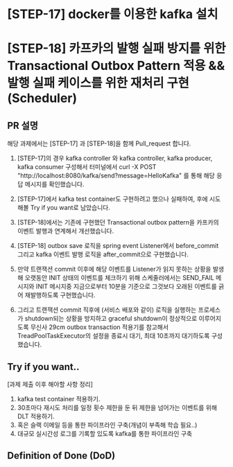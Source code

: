 <!--
  제목은 [(과제 STEP)] (작업한 내용) 로 작성해 주세요
  예시: [STEP-9] 이커머스 시스템 설계 
-->
# [STEP-17] docker를 이용한 kafka 설치
# [STEP-18] 카프카의 발행 실패 방지를 위한 Transactional Outbox Pattern 적용 && 발행 실패 케이스를 위한 재처리 구현(Scheduler)

## PR 설명
<!-- 해당 PR이 왜 발생했고, 어떤부분에 대한 작업인지 작성해주세요. -->
해당 과제에서는 [STEP-17] 과 [STEP-18]을 함께 Pull_request 합니다.
1. [STEP-17]의 경우 kafka controller 와 kafka controller, kafka producer, kafka consumer 구성해서 터미널에서
curl -X POST "http://localhost:8080/kafka/send?message=HelloKafka"  를 통해 해당 응답 메시지를 확인했습니다.

2. [STEP-17]에서 kafka test container도 구현하려고 했으나 실패하여, 후에 시도해볼 Try if you want로 남았습니다.

3. [STEP-18]에서는 기존에 구현했던 Transactional outbox pattern을 카프카의 이벤트 발행과 연계해서 개선했습니다.
4. [STEP-18] outbox save 로직을 spring event Listener에서 before_commit 그리고 kafka 이벤트 발행 로직을 after_commit으로 구현했습니다.
5. 만약 트랜잭션 commit 이후에 해당 이벤트를 Listener가 읽지 못하는 상황을 발생해 오랫동안 INIT 상태의 이벤트를 체크하기 위해 
스케줄러에서는 SEND_FAIL 메시지와 INIT 메시지중 지금으로부터 10분을 기준으로 그것보다 오래된 이벤트를 긁어 재발행하도록 구현했습니다.
6. 그리고 트랜잭션 commit 직후에 (서비스 배포와 같이) 로직을 실행하는 프로세스가 shutdown되는 상황을 방지하고 graceful shutdown이 정상적으로 이루어지도록
무신사 29cm outbox transaction 적용기를 참고해서 TreadPoolTaskExecutor의 설정을 종료시 대기, 최대 10초까지 대기하도록 구성했습니다.

## Try if you want..
[과제 제출 이후 해야할 사항 정리]
1. kafka test container 적용하기.
2. 30초마다 재시도 처리를 일정 횟수 제한을 둔 뒤 제한을 넘어가는 이벤트를 위해 DLT 적용하기.
3. 혹은 슬랙 이메일 등을 통한 파이프라인 구축(개념이 부족해 학습 필요..)
4. 대규모 실시간성 로그를 기록할 있도록 kafka를 통한 파이프라인 구축
 

## Definition of Done (DoD)
<!--
    DOD 란 해당 작업을 완료했다고 간주하기 위해 충족해야 하는 기준을 의미합니다.
    어떤 기능을 위해 어떤 요구사항을 만족하였으며, 어떤 테스트를 수행했는지 등을 명확하게 체크리스트로 기재해 주세요.
    리뷰어 입장에서, 모든 맥락을 파악하기 이전에 작업의 성숙도/완성도를 파악하는 데에 도움이 됩니다.
    만약 계획되거나 연관 작업이나 파생 작업이 존재하는데, 이후로 미뤄지는 경우 TODO -, 사유와 함께 적어주세요.

    ex:
    - [x] 상품 도메인 모델 구조 설계 완료 ( [정책 참고자료](관련 문서 링크) )
    - [x] 상품 재고 차감 로직 유닛/통합 테스트 완료
    - [ ] TODO - 상품 주문 로직 개발 ( 정책 미수립으로 인해 후속 작업에서 진행 )
-->
